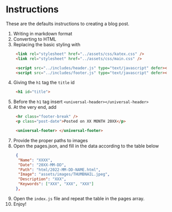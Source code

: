 
# Instructions

These are the defaults instructions to creating a blog post.

1. Writing in markdown format
2. Converting to HTML
3. Replacing the basic styling with
   ```html
    <link rel="stylesheet" href="../assets/css/katex.css" />
    <link rel="stylesheet" href="../assets/css/main.css" />

    <script src="../includes/header.js" type="text/javascript" defer></script>
    <script src="../includes/footer.js" type="text/javascript" defer></script>
   ```
4. Giving the `h1` tag the `title` id
   ```html
    <h1 id="title">
   ```
5. Before the `h1` tag insert `<universal-header></universal-header>`
6. At the very end, add
   ```html
    <hr class="footer-break" />
    <p class="post-date">Posted on XX MONTH 20XX</p>

    <universal-footer> </universal-footer>
   ```
7. Provide the proper paths to images
8. Open the pages.json, and fill in the data according to the table below
   ```json
    {
     "Name": "XXXX",
     "Date": "20XX-MM-DD",
     "Path": "html/2022-MM-DD-NAME.html",
     "Image": "assets/images/THUMBNAIL.jpeg",
     "Description": "XXX",
     "Keywords": ["XXX", "XXX", "XXX"]
    },
    ```
9. Open the `index.js` file and repeat the table in the pages array.
10. Enjoy!